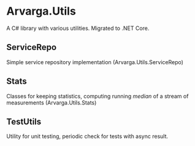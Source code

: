 # Arvarga.Utils
A C# library with various utilities.
Migrated to .NET Core.

## ServiceRepo
Simple service repository implementation (Arvarga.Utils.ServiceRepo)

## Stats
Classes for keeping statistics, computing running *median* of a stream of measurements  (Arvarga.Utils.Stats)

## TestUtils
Utility for unit testing, periodic check for tests with async result.

